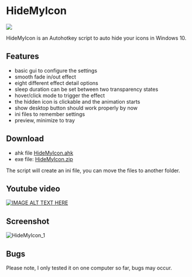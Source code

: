 # HideMyIcon

<p align="left">
  <img src="https://user-images.githubusercontent.com/105103590/169697171-7bcb4a39-32b9-4443-97ce-bee532d49e41.png">
</p>

HideMyIcon is an Autohotkey script to auto hide your icons in Windows 10.

## Features

- basic gui to configure the settings
- smooth fade in/out effect
- eight different effect detail options
- sleep duration can be set between two transparency states
- hover/click mode to trigger the effect
- the hidden icon is clickable and the animation starts
- show desktop button should work properly by now
- ini files to remember settings
- preview, minimize to tray

## Download

- ahk file  [HideMyIcon.ahk](https://github.com/bceenaeiklmr/HideMyIcon/blob/main/HideMyIcon.ahk)
- exe file: [HideMyIcon.zip](https://github.com/bceenaeiklmr/HideMyIcon/files/8749432/HideMyIcon.zip)

The script will create an ini file, you can move the files to another folder.

## Youtube video

[![IMAGE ALT TEXT HERE](https://img.youtube.com/vi/uZNI1G8OB9M/0.jpg)](https://www.youtube.com/watch?v=uZNI1G8OB9M)

## Screenshot

![HideMyIcon_1](https://user-images.githubusercontent.com/105103590/169664466-30dcdc57-1281-4bfb-9d3e-17693c1f7cf6.PNG)

## Bugs

Please note, I only tested it on one computer so far, bugs may occur.
